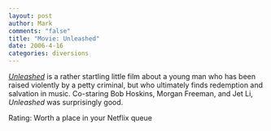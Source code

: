 ```yaml
--- 
layout: post
author: Mark
comments: "false"
title: "Movie: Unleashed"
date: 2006-4-16
categories: diversions
---
```

<i><a href="http://imdb.com/title/tt0342258/" title="Unleashed">Unleashed</a></i> is a rather startling little film about a young man who has been raised violently by a petty criminal, but who ultimately finds redemption and salvation in music. Co-staring Bob Hoskins, Morgan Freeman, and Jet Li, <i>Unleashed</i> was surprisingly good.

Rating: Worth a place in your Netflix queue
